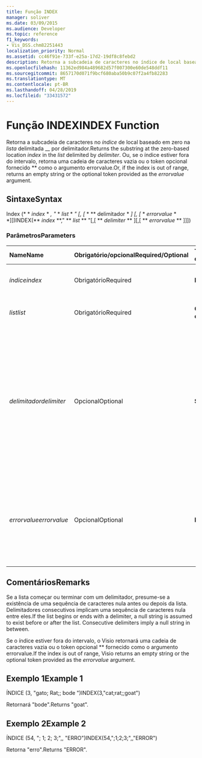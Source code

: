 ```yaml
---
title: Função INDEX
manager: soliver
ms.date: 03/09/2015
ms.audience: Developer
ms.topic: reference
f1_keywords:
- Vis_DSS.chm82251443
localization_priority: Normal
ms.assetid: cc46f91e-733f-e25a-17d2-19df8c8febd2
description: Retorna a subcadeia de caracteres no índice de local baseado em zero na lista delimitada por delimitador. Ou, se o índice estiver fora do intervalo, retorna uma cadeia de caracteres vazia ou o token opcional fornecido como o argumento errorvalue.
ms.openlocfilehash: 11362ed984a489682d57f007300e60de548ddf11
ms.sourcegitcommit: 8657170d071f9bcf680aba50b9c07f2a4fb82283
ms.translationtype: MT
ms.contentlocale: pt-BR
ms.lasthandoff: 04/28/2019
ms.locfileid: "33431572"
---
```

# <a name="index-function"></a><span data-ttu-id="ac411-104">Função INDEX</span><span class="sxs-lookup"><span data-stu-id="ac411-104">INDEX Function</span></span>

<span data-ttu-id="ac411-105">Retorna a subcadeia de caracteres no _índice_ de local baseado em zero na _lista_ delimitada __ por delimitador.</span><span class="sxs-lookup"><span data-stu-id="ac411-105">Returns the substring at the zero-based location  _index_ in the  _list_ delimited by  _delimiter_.</span></span> <span data-ttu-id="ac411-106">Ou, se o índice estiver fora do intervalo, retorna uma cadeia de caracteres vazia ou o token opcional fornecido \*\* como o argumento errorvalue.</span><span class="sxs-lookup"><span data-stu-id="ac411-106">Or, if the index is out of range, returns an empty string or the optional token provided as the  *errorvalue*  argument.</span></span> 
  
## <a name="syntax"></a><span data-ttu-id="ac411-107">Sintaxe</span><span class="sxs-lookup"><span data-stu-id="ac411-107">Syntax</span></span>

<span data-ttu-id="ac411-108">Index (\* \* *index* \* *, "* \* *list* \* *" [, [* \* \*\* delimitador \* *] [, [* \* *errorvalue* \* \*]])</span><span class="sxs-lookup"><span data-stu-id="ac411-108">INDEX(\*\* *index* \*\*," \*\* *list* \*\* "[,[ \*\* *delimiter* \*\* ][,[ \*\* *errorvalue* \*\* ]]])</span></span> 
  
### <a name="parameters"></a><span data-ttu-id="ac411-109">Parâmetros</span><span class="sxs-lookup"><span data-stu-id="ac411-109">Parameters</span></span>

|<span data-ttu-id="ac411-110">**Name**</span><span class="sxs-lookup"><span data-stu-id="ac411-110">**Name**</span></span>|<span data-ttu-id="ac411-111">**Obrigatório/opcional**</span><span class="sxs-lookup"><span data-stu-id="ac411-111">**Required/Optional**</span></span>|<span data-ttu-id="ac411-112">**Tipo de dados**</span><span class="sxs-lookup"><span data-stu-id="ac411-112">**Data Type**</span></span>|<span data-ttu-id="ac411-113">**Descrição**</span><span class="sxs-lookup"><span data-stu-id="ac411-113">**Description**</span></span>|
|:-----|:-----|:-----|:-----|
| <span data-ttu-id="ac411-114">_índice_</span><span class="sxs-lookup"><span data-stu-id="ac411-114">_index_</span></span> <br/> |<span data-ttu-id="ac411-115">Obrigatório</span><span class="sxs-lookup"><span data-stu-id="ac411-115">Required</span></span>  <br/> |<span data-ttu-id="ac411-116">**Número**</span><span class="sxs-lookup"><span data-stu-id="ac411-116">**Number**</span></span> <br/> |<span data-ttu-id="ac411-117">A localização que deseja encontrar.</span><span class="sxs-lookup"><span data-stu-id="ac411-117">The location that you want to find.</span></span>  <br/> |
| <span data-ttu-id="ac411-118">_list_</span><span class="sxs-lookup"><span data-stu-id="ac411-118">_list_</span></span> <br/> |<span data-ttu-id="ac411-119">Obrigatório</span><span class="sxs-lookup"><span data-stu-id="ac411-119">Required</span></span>  <br/> |<span data-ttu-id="ac411-120">**Cadeia de caracteres**</span><span class="sxs-lookup"><span data-stu-id="ac411-120">**String**</span></span> <br/> |<span data-ttu-id="ac411-121">A lista na qual deseja fazer a pesquisa.</span><span class="sxs-lookup"><span data-stu-id="ac411-121">The list in which you want to search.</span></span>  <br/> |
| <span data-ttu-id="ac411-122">_delimitador_</span><span class="sxs-lookup"><span data-stu-id="ac411-122">_delimiter_</span></span> <br/> |<span data-ttu-id="ac411-123">Opcional</span><span class="sxs-lookup"><span data-stu-id="ac411-123">Optional</span></span>  <br/> |<span data-ttu-id="ac411-124">**String**</span><span class="sxs-lookup"><span data-stu-id="ac411-124">**String**</span></span> <br/> | <span data-ttu-id="ac411-125">A cadeia de caracteres a ser usada como um delimitador na _lista_.</span><span class="sxs-lookup"><span data-stu-id="ac411-125">The string to use as a delimiter within  _list_.</span></span> <span data-ttu-id="ac411-126">Uma __ cadeia de caracteres de delimitador pode ter mais de um caractere e incluir caracteres multibyte.</span><span class="sxs-lookup"><span data-stu-id="ac411-126">A  _delimiter_ string can be more than one character in length and include multibyte characters.</span></span> <span data-ttu-id="ac411-127">O padrão é um ponto-e-vírgula.</span><span class="sxs-lookup"><span data-stu-id="ac411-127">The default is a semicolon.</span></span>  <br/> |
| <span data-ttu-id="ac411-128">_errorvalue_</span><span class="sxs-lookup"><span data-stu-id="ac411-128">_errorvalue_</span></span> <br/> |<span data-ttu-id="ac411-129">Opcional</span><span class="sxs-lookup"><span data-stu-id="ac411-129">Optional</span></span>  <br/> |<span data-ttu-id="ac411-130">**Número**</span><span class="sxs-lookup"><span data-stu-id="ac411-130">**Number**</span></span> <br/> | <span data-ttu-id="ac411-131">Um valor especificado pelo usuário para retornar se o índice estiver fora do intervalo.</span><span class="sxs-lookup"><span data-stu-id="ac411-131">A user-specified value to return if the index is out of range.</span></span> <span data-ttu-id="ac411-132">O padrão é uma cadeia de caracteres vazia.</span><span class="sxs-lookup"><span data-stu-id="ac411-132">The default is an empty string.</span></span>  <br/> |
   
## <a name="remarks"></a><span data-ttu-id="ac411-133">Comentários</span><span class="sxs-lookup"><span data-stu-id="ac411-133">Remarks</span></span>

<span data-ttu-id="ac411-p105">Se a lista começar ou terminar com um delimitador, presume-se a existência de uma sequência de caracteres nula antes ou depois da lista. Delimitadores consecutivos implicam uma sequência de caracteres nula entre eles.</span><span class="sxs-lookup"><span data-stu-id="ac411-p105">If the list begins or ends with a delimiter, a null string is assumed to exist before or after the list. Consecutive delimiters imply a null string in between.</span></span> 
  
<span data-ttu-id="ac411-136">Se o índice estiver fora do intervalo, o Visio retornará uma cadeia de caracteres vazia ou o token opcional \*\* fornecido como o argumento errorvalue.</span><span class="sxs-lookup"><span data-stu-id="ac411-136">If the index is out of range, Visio returns an empty string or the optional token provided as the  *errorvalue*  argument.</span></span> 
  
## <a name="example-1"></a><span data-ttu-id="ac411-137">Exemplo 1</span><span class="sxs-lookup"><span data-stu-id="ac411-137">Example 1</span></span>

<span data-ttu-id="ac411-138">ÍNDICE (3, "gato; Rat;; bode ")</span><span class="sxs-lookup"><span data-stu-id="ac411-138">INDEX(3,"cat;rat;;goat")</span></span>
  
<span data-ttu-id="ac411-139">Retornará "bode".</span><span class="sxs-lookup"><span data-stu-id="ac411-139">Returns "goat".</span></span>
  
## <a name="example-2"></a><span data-ttu-id="ac411-140">Exemplo 2</span><span class="sxs-lookup"><span data-stu-id="ac411-140">Example 2</span></span>

<span data-ttu-id="ac411-141">ÍNDICE (54, "; 1; 2; 3;",, "ERRO")</span><span class="sxs-lookup"><span data-stu-id="ac411-141">INDEX(54,";1;2;3;",,"ERROR")</span></span>
  
<span data-ttu-id="ac411-142">Retorna "erro".</span><span class="sxs-lookup"><span data-stu-id="ac411-142">Returns "ERROR".</span></span>
  

